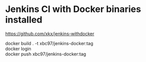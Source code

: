 # Jenkins CI with Docker binaries installed
  
https://github.com/xkx/jenkins-withdocker  
  
docker build . -t xbc97/jenkins-docker:tag  
docker login  
docker push xbc97/jenkins-docker:tag  
  
